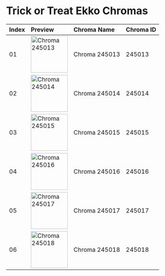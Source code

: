 # Trick or Treat Ekko Chromas

| Index | Preview | Chroma Name | Chroma ID |
|:---|:---|:---|:---|
| 01 | <img src='https://raw.communitydragon.org/latest/plugins/rcp-be-lol-game-data/global/default/v1/champion-chroma-images/245/245013.png' alt='Chroma 245013' width='100'> | Chroma 245013 | 245013 |
| 02 | <img src='https://raw.communitydragon.org/latest/plugins/rcp-be-lol-game-data/global/default/v1/champion-chroma-images/245/245014.png' alt='Chroma 245014' width='100'> | Chroma 245014 | 245014 |
| 03 | <img src='https://raw.communitydragon.org/latest/plugins/rcp-be-lol-game-data/global/default/v1/champion-chroma-images/245/245015.png' alt='Chroma 245015' width='100'> | Chroma 245015 | 245015 |
| 04 | <img src='https://raw.communitydragon.org/latest/plugins/rcp-be-lol-game-data/global/default/v1/champion-chroma-images/245/245016.png' alt='Chroma 245016' width='100'> | Chroma 245016 | 245016 |
| 05 | <img src='https://raw.communitydragon.org/latest/plugins/rcp-be-lol-game-data/global/default/v1/champion-chroma-images/245/245017.png' alt='Chroma 245017' width='100'> | Chroma 245017 | 245017 |
| 06 | <img src='https://raw.communitydragon.org/latest/plugins/rcp-be-lol-game-data/global/default/v1/champion-chroma-images/245/245018.png' alt='Chroma 245018' width='100'> | Chroma 245018 | 245018 |
